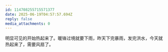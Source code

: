 ```yaml
---
id: 114708255715571377
date: 2025-06-19T04:57:57.694Z
reply: false
media_attachments: 0
---
```


明显可见的开始热起来了。暖锋过境就要下雨，昨天下完暴雨，发完洪水，今天就热起来了，需要风扇了。

